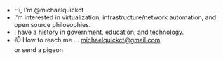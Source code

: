 - Hi, I’m @michaelquickct
- I’m interested in virtualization, infrastructure/network automation, and open source philosophies.
- I have a history in government, education, and technology.  
- 📫 How to reach me ...
michaelquickct@gmail.com <br>
or send a pigeon

